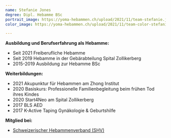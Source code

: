 ```yaml
---
name: Stefanie Jones
degree: Dipl. Hebamme BSc
portrait_image: https://yoma-hebammen.ch/upload/2021/11/team-stefanie.jpg
color_image: https://yoma-hebammen.ch/upload/2021/11/team-color-stefanie.jpg

---
```

**Ausbildung und Berufserfahrung als Hebamme:**

* Seit 2021 Freiberufliche Hebamme
* Seit 2019 Hebamme in der Gebärabteilung Spital Zollikerberg
* 2015-2019 Ausbildung zur Hebamme BSc

**Weiterbildungen:**

* 2021 Akupunktur für Hebammen am Zhong Institut
* 2020 Basiskurs: Professionelle Familienbegleitung beim frühen Tod ihres Kindes
* 2020 Start4Neo am Spital Zollikerberg
* 2017 BLS AED
* 2017 K-Active Taping Gynäkologie & Geburtshilfe

**Mitglied bei:**

* [Schweizerischer Hebammenverband (SHV)](https://www.hebamme.ch "https://www.hebamme.ch")